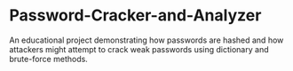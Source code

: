 # Password-Cracker-and-Analyzer
An educational project demonstrating how passwords are hashed and how attackers might attempt to crack weak passwords using dictionary and brute-force methods.
